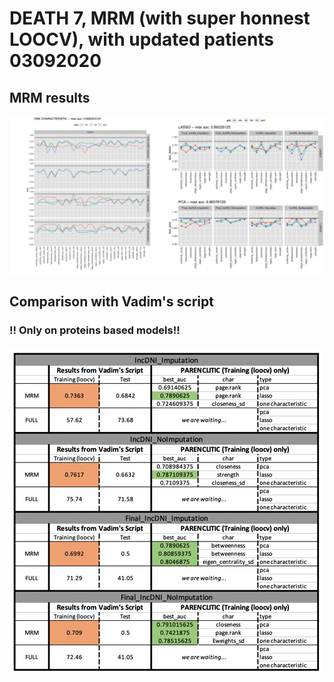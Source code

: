 # DEATH 7, MRM (with super honnest LOOCV), with updated patients 03092020

## MRM results
![Image](/docs/new3092020.png)

## Comparison with Vadim's script
### !! Only on proteins based models!!
![Image](/docs/compare3092020.png)


